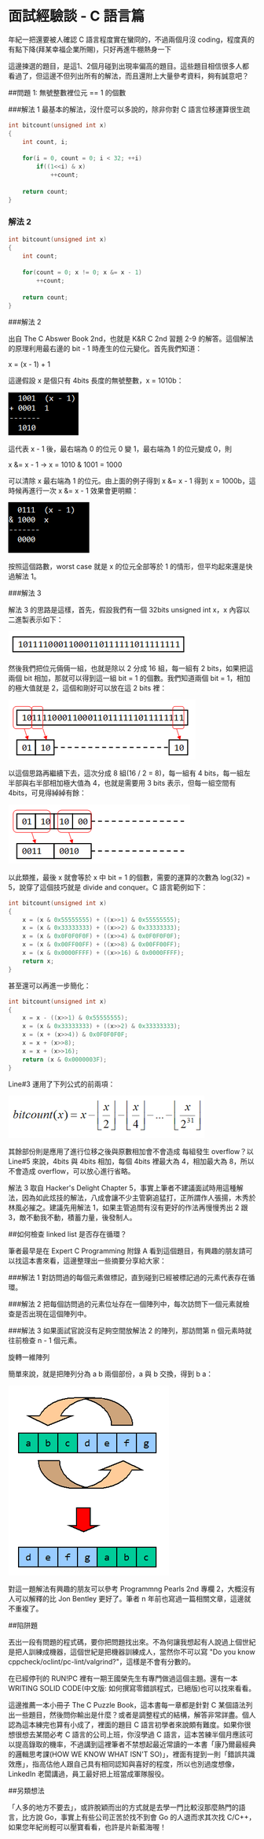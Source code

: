 # 面試經驗談 - C 語言篇


年紀一把還要被人確認 C 語言程度實在蠻冏的，不過兩個月沒 coding，程度真的有點下降(拜某幸福企業所賜)，只好再進牛棚熱身一下

這邊揀選的題目，是這1、2個月碰到出現率偏高的題目。這些題目相信很多人都看過了，但這邊不但列出所有的解法，而且還附上大量參考資料，夠有誠意吧？

##問題 1: 無號整數裡位元 == 1 的個數

###解法 1
最基本的解法，沒什麼可以多說的，除非你對 C 語言位移運算很生疏

```c
int bitcount(unsigned int x)
{
    int count, i;
     
    for(i = 0, count = 0; i < 32; ++i)
        if((1<<i) & x)
            ++count;
         
    return count;
}
```

### 解法 2

```c
int bitcount(unsigned int x)
{
    int count;
 
    for(count = 0; x != 0; x &= x - 1)
        ++count;
 
    return count;
}
```

###解法 2 

出自 The C Abswer Book 2nd，也就是 K&R C 2nd 習題 2-9 的解答。這個解法的原理利用最右邊的 bit - 1 時產生的位元變化。首先我們知道：

x = (x - 1) + 1

這邊假設 x 是個只有 4bits 長度的無號整數，x = 1010b：

![](./images/1.png)

這代表 x - 1 後，最右端為 0 的位元 0 變 1，最右端為 1 的位元變成 0，則

x &= x - 1 -> x = 1010 & 1001 = 1000

可以清除 x  最右端為 1 的位元。由上面的例子得到 x &= x - 1 得到
x = 1000b，這時候再進行一次 x &= x - 1 效果會更明顯：

![](./images/2.png)

按照這個路數，worst case 就是 x 的位元全部等於 1 的情形，但平均起來還是快過解法 1。

###解法 3

解法 3 的思路是這樣，首先，假設我們有一個 32bits unsigned int x，x 內容以二進製表示如下：


![](./images/3.png)

然後我們把位元倆倆一組，也就是除以 2 分成 16 組，每一組有 2 bits，如果把這兩個 bit 相加，那就可以得到這一組 bit = 1 的個數。我們知道兩個 bit = 1，相加的極大值就是 2，這個和剛好可以放在這 2 bits 裡：

![](./images/4.png)

以這個思路再繼續下去，這次分成 8 組(16 / 2 = 8)，每一組有 4 bits，每一組左半部與右半部相加極大值為 4，也就是需要用 3 bits 表示，但每一組空間有 4bits，可見得綽綽有餘：

![](./images/5.png)

以此類推，最後 x 就會等於 x 中 bit = 1 的個數，需要的運算的次數為 log(32) = 5，說穿了這個技巧就是 divide and conquer。C 語言範例如下：

```c
int bitcount(unsigned int x)
{
    x = (x & 0x55555555) + ((x>>1) & 0x55555555);
    x = (x & 0x33333333) + ((x>>2) & 0x33333333);
    x = (x & 0x0F0F0F0F) + ((x>>4) & 0x0F0F0F0F);
    x = (x & 0x00FF00FF) + ((x>>8) & 0x00FF00FF);
    x = (x & 0x0000FFFF) + ((x>>16) & 0x0000FFFF);
    return x;
}
```

甚至還可以再進一步簡化： 


```c
int bitcount(unsigned int x)
{
    x = x - ((x>>1) & 0x55555555);
    x = (x & 0x33333333) + ((x>>2) & 0x33333333);
    x = (x + (x>>4)) & 0x0F0F0F0F;
    x = x + (x>>8);
    x = x + (x>>16);
    return (x & 0x0000003F);
}
```

Line#3 運用了下列公式的前兩項：


![](./images/6.png)

其餘部份則是應用了進行位移之後與原數相加會不會造成 每組發生 overflow？以 Line#5 來說，4bits 與 4bits 相加，每個 4bits 裡最大為 4，相加最大為 8，所以不會造成 overflow，可以放心進行省略。

解法 3 取自 Hacker's Delight Chapter 5，事實上筆者不建議面試時用這種解法，因為如此炫技的解法，八成會讓不少主管窮追猛打，正所謂作人張揚，木秀於林風必摧之。建議先用解法 1，如果主管追問有沒有更好的作法再慢慢秀出 2 跟 3，敵不動我不動，積蓄力量，後發制人。


##如何檢查 linked list 是否存在循環？

筆者最早是在 Expert C Programming 附錄 A 看到這個題目，有興趣的朋友請可以找這本書來看，這邊整理出一些摘要分享給大家：

###解法 1
對訪問過的每個元素做標記，直到碰到已經被標記過的元素代表存在循環。

###解法 2
把每個訪問過的元素位址存在一個陣列中，每次訪問下一個元素就檢查是否出現在這個陣列中。

###解法 3
如果面試官說沒有足夠空間放解法 2 的陣列，那訪問第 n 個元素時就往前檢查 n - 1  個元素。

旋轉一維陣列

簡單來說，就是把陣列分為 a b 兩個部份，a 與 b 交換，得到 b a：


![](./images/pic0.png)

對這一題解法有興趣的朋友可以參考 Programmng Pearls 2nd 專欄 2，大概沒有人可以解釋的比 Jon Bentley 更好了。筆者 n 年前也寫過一篇相關文章，這邊就不重複了。


##陷阱題

丟出一段有問題的程式碼，要你把問題找出來。不為何讓我想起有人說過上個世紀是把人訓練成機器，這個世紀是把機器訓練成人，當然你不可以寫  "Do you know cppcheck/oclint/pc-lint/valgrind?"，這樣是不會有分數的。

在已經停刊的 RUN!PC 裡有一期王國榮先生有專門做過這個主題。還有一本 WRITING SOLID CODE(中文版: 如何撰寫零錯誤程式，已絕版)也可以找來看看。

這邊推薦一本小冊子 The C Puzzle Book，這本書每一章都是針對 C 某個語法列出一些題目，然後問你輸出是什麼？或者是調整程式的結構，解答非常詳盡。個人認為這本練完也算有小成了，裡面的題目 C 語言初學者來說頗有難度。如果你很想很想去某間必考 C 語言的公司上班，你沒學過 C 語言，這本苦練半個月應該可以提高錄取的機率，不過講到這裡筆者不禁想起最近常讀的一本書「康乃爾最經典的邏輯思考課(HOW WE KNOW WHAT ISN'T SO)」，裡面有提到一則「錯誤共識效應」，指高估他人跟自己具有相同認知與喜好的程度，所以也別過度想像，LinkedIn 老闆講過，員工最好把上班當成軍隊服役。


##另類想法

「人多的地方不要去」，或許脫穎而出的方式就是去學一門比較沒那麼熱門的語言，比方說 Go，事實上有些公司正苦於找不到會 Go 的人退而求其次找 C/C++，如果您年紀尚輕可以壓寶看看，也許是片新藍海喔！